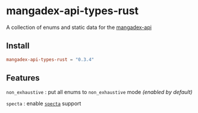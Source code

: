 # mangadex-api-types-rust

A collection of enums and static data for the [mangadex-api](https://github.com/tonymushah/mangadex-api)

## Install 

```toml
mangadex-api-types-rust = "0.3.4"
```

## Features 

`non_exhaustive` : put all enums to `non_exhaustive` mode _(enabled by default)_

`specta` : enable [`specta`](https://github.com/oscartbeaumont/specta) support
